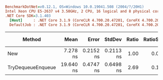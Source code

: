 ``` ini

BenchmarkDotNet=v0.12.1, OS=Windows 10.0.19041.508 (2004/?/20H1)
Intel Xeon CPU E5-2637 v4 3.50GHz, 2 CPU, 16 logical and 8 physical cores
.NET Core SDK=3.1.403
  [Host]     : .NET Core 3.1.9 (CoreCLR 4.700.20.47201, CoreFX 4.700.20.47203), X64 RyuJIT
  DefaultJob : .NET Core 3.1.9 (CoreCLR 4.700.20.47201, CoreFX 4.700.20.47203), X64 RyuJIT


```
|            Method |      Mean |     Error |    StdDev | Ratio | RatioSD |  Gen 0 | Gen 1 | Gen 2 | Allocated |
|------------------ |----------:|----------:|----------:|------:|--------:|-------:|------:|------:|----------:|
|               New |  7.278 ns | 0.2152 ns | 0.2113 ns |  1.00 |    0.00 | 0.0041 |     - |     - |      32 B |
| TryDequeueEnqueue | 19.640 ns | 0.4747 ns | 0.6498 ns |  2.69 |    0.10 |      - |     - |     - |         - |
